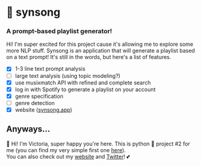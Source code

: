 # :musical_note: synsong

### A prompt-based playlist generator!

Hi! I'm super excited for this project cause it's allowing me to explore some more NLP stuff. Synsong is an application
that will generate a playlist based on a text prompt! It's still in the words, but here's a list of features.

- [x] 1-3 line text prompt analysis
- [ ] large text analysis (using topic modeling?)
- [x] use musixmatch API with refined and complete search
- [x] log in with Spotify to generate a playlist on your account
- [x] genre specification
- [ ] genre detection
- [x] website ([synsong.app](https://synsong.app))

## Anyways...

:wave: Hi! I'm Victoria, super happy you're here. This is python :snake: project #2 for me (you can find my very simple first one
[here](https://github.com/victoriaslocum752/cipher-projects)).  
You can also check out my [website](https://victoriaslocum.com) and [Twitter](https://twitter.com/VictoriaSlocum3)! :two_hearts:
